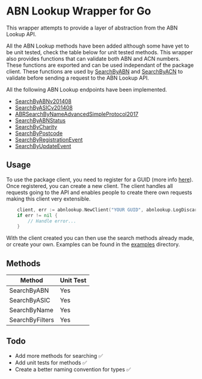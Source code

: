 # ABN Lookup Wrapper for Go

This wrapper attempts to provide a layer of abstraction from the ABN Lookup API. 

All the ABN Lookup methods have been added although some have yet to be unit tested, check the table below for unit tested methods. This wrapper also provides functions that can validate both ABN and ACN numbers. These functions are exported and can be used independant of the package client. These functions are used by [SearchByABN](https://github.com/joshturge/abnlookup/blob/c0bb6920aeed213819a4bf890b7449edd94df82b/request.go) and [SearchByACN](https://github.com/joshturge/abnlookup/blob/c0bb6920aeed213819a4bf890b7449edd94df82b/request.go) to validate before sending a request to the ABN Lookup API.

All the following ABN Lookup endpoints have been implemented.
- [SearchByABNv201408](https://abr.business.gov.au/abrxmlsearch/Forms/SearchByABNv201408.aspx)
- [SearchByASICv201408](https://abr.business.gov.au/abrxmlsearch/Forms/SearchByASICv201408.aspx)
- [ABRSearchByNameAdvancedSimpleProtocol2017](https://abr.business.gov.au/abrxmlsearch/Forms/ABRSearchByNameAdvancedSimpleProtocol2017.aspx)
- [SearchByABNStatus](https://abr.business.gov.au/abrxmlsearch/Forms/SearchByABNStatus.aspx)
- [SearchByCharity](https://abr.business.gov.au/abrxmlsearch/Forms/SearchByCharity.aspx)
- [SearchByPostcode](https://abr.business.gov.au/abrxmlsearch/Forms/SearchByPostcode.aspx)
- [SearchByRegistrationEvent](https://abr.business.gov.au/abrxmlsearch/Forms/SearchByRegistrationEvent.aspx)
- [SearchByUpdateEvent](https://abr.business.gov.au/abrxmlsearch/Forms/SearchByUpdateEvent.aspx)

## Usage
To use the package client, you need to register for a GUID (more info [here](https://api.gov.au/service/5b639f0f63f18432cd0e1a66/Registration)). Once registered, you can create a new client. The client handles all requests going to the API and enables people to create there own requests making this client very extensible.
```go
    client, err := abnlookup.NewClient("YOUR GUID", abnlookup.LogDiscard)
	if err != nil {
		// Handle error...
	}
```
With the client created you can then use the search methods already made, or create your own. Examples can be found in the [examples](https://github.com/joshturge/abnlookup/tree/master/example) directory.

## Methods

| Method | Unit Test |
| --- | --- |
| SearchByABN | Yes | 
| SearchByASIC | Yes |
| SearchByName | Yes |
| SearchByFilters | Yes |

## Todo
- Add more methods for searching ✅
- Add unit tests for methods ✅
- Create a better naming convention for types ✅